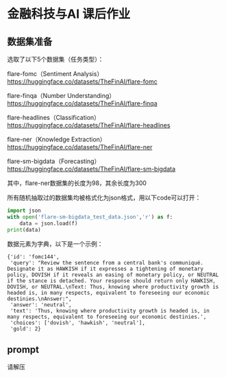 # 金融科技与AI 课后作业

## 数据集准备
选取了以下5个数据集（任务类型）：

flare-fomc（Sentiment Analysis）
https://huggingface.co/datasets/TheFinAI/flare-fomc

flare-finqa（Number Understanding）
https://huggingface.co/datasets/TheFinAI/flare-finqa

flare-headlines（Classification）
https://huggingface.co/datasets/TheFinAI/flare-headlines

flare-ner（Knowledge Extraction）
https://huggingface.co/datasets/TheFinAI/flare-ner

flare-sm-bigdata（Forecasting）
https://huggingface.co/datasets/TheFinAI/flare-sm-bigdata

其中，flare-ner数据集的长度为98，其余长度为300

所有随机抽取过的数据集均被格式化为json格式，用以下code可以打开：

```python
import json
with open('flare-sm-bigdata_test_data.json','r') as f:
    data = json.load(f)
print(data)
```

数据元素为字典，以下是一个示例：

```
{'id': 'fomc144',
 'query': "Review the sentence from a central bank's communiqué. Designate it as HAWKISH if it expresses a tightening of monetary policy, DOVISH if it reveals an easing of monetary policy, or NEUTRAL if the stance is detached. Your response should return only HAWKISH, DOVISH, or NEUTRAL.\nText: Thus, knowing where productivity growth is headed is, in many respects, equivalent to foreseeing our economic destinies.\nAnswer:",
 'answer': 'neutral',
 'text': 'Thus, knowing where productivity growth is headed is, in many respects, equivalent to foreseeing our economic destinies.',
 'choices': ['dovish', 'hawkish', 'neutral'],
 'gold': 2}
```
## prompt
请解压
